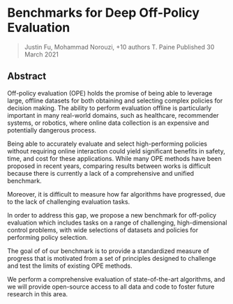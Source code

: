 # Benchmarks for Deep Off-Policy Evaluation
> Justin Fu, Mohammad Norouzi, +10 authors T. Paine
> Published 30 March 2021
## Abstract

Off-policy evaluation (OPE) holds the promise of being able to leverage large, offline datasets for both obtaining and selecting complex policies for decision making. The ability to perform evaluation offline is particularly important in many real-world domains, such as healthcare, recommender systems, or robotics, where online data collection is an expensive and potentially dangerous process. 

Being able to accurately evaluate and select high-performing policies without requiring online interaction could yield significant benefits in safety, time, and cost for these applications. While many OPE methods have been proposed in recent years, comparing results between works is difficult because there is currently a lack of a comprehensive and unified benchmark. 

Moreover, it is difficult to measure how far algorithms have progressed, due to the lack of challenging evaluation tasks. 

In order to address this gap, we propose a new benchmark for off-policy evaluation which includes tasks on a range of challenging, high-dimensional control problems, with wide selections of datasets and policies for performing policy selection. 

The goal of of our benchmark is to provide a standardized measure of progress that is motivated from a set of principles designed to challenge and test the limits of existing OPE methods. 

We perform a comprehensive evaluation of state-of-the-art algorithms, and we will provide open-source access to all data and code to foster future research in this area. 
